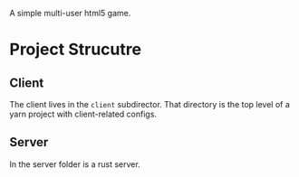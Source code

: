 A simple multi-user html5 game.

# Project Strucutre

## Client

The client lives in the `client` subdirector. That directory is the top
level of a yarn project with client-related configs.

## Server
In the server folder is a rust server.
